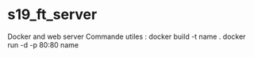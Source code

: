 # s19_ft_server
Docker and web server
Commande utiles :
docker build -t name .
docker run -d -p 80:80 name
